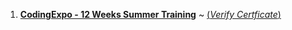 1. [**CodingExpo - 12 Weeks Summer Training**](https://git.arsh.dev/arshsahzad/Certificates/src/main/CodingExpo/01.pdf) ~ [(_Verify Certficate_)](https://codingexpo.org/internship/verify.php)
